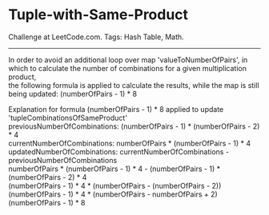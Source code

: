 # Tuple-with-Same-Product
Challenge at LeetCode.com. Tags: Hash Table, Math.

--------------------------------------------------------------------------------------------------------------------------------------------------------------------------------
In order to avoid an additional loop over map 'valueToNumberOfPairs', in which to calculate the number of combinations for a given multiplication product,<br/>
the following formula is applied to calculate the results, while the map is still being updated:  (numberOfPairs - 1) * 8
 
Explanation for formula (numberOfPairs - 1) * 8 applied to update 'tupleCombinationsOfSameProduct'  
                previousNumberOfCombinations:    (numberOfPairs - 1) * (numberOfPairs - 2) * 4<br/>
                currentNumberOfCombinations:    numberOfPairs * (numberOfPairs - 1) * 4<br/>
                updatedNumberOfCombinations:    currentNumberOfCombinations - previousNumberOfCombinations<br/>
                                                numberOfPairs * (numberOfPairs - 1) * 4 - (numberOfPairs - 1) * (numberOfPairs - 2) * 4<br/>
                                                (numberOfPairs - 1) * 4 * (numberOfPairs - (numberOfPairs - 2))<br/>
                                                (numberOfPairs - 1) * 4 * (numberOfPairs - numberOfPairs + 2)<br/>
                                                (numberOfPairs - 1) * 8<br/> 
